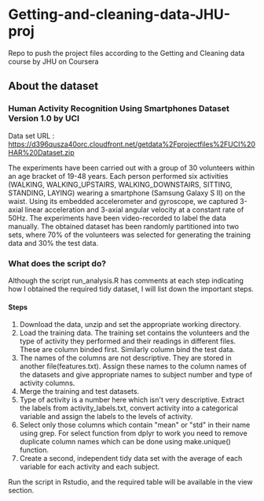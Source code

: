 # Getting-and-cleaning-data-JHU-proj
Repo to push the project files according to the Getting and Cleaning data course by JHU on Coursera

## About the dataset
### Human Activity Recognition Using Smartphones Dataset Version 1.0 by UCI

Data set URL : https://d396qusza40orc.cloudfront.net/getdata%2Fprojectfiles%2FUCI%20HAR%20Dataset.zip

The experiments have been carried out with a group of 30 volunteers within an age bracket of 19-48 years. Each person performed six activities (WALKING, WALKING_UPSTAIRS, WALKING_DOWNSTAIRS, SITTING, STANDING, LAYING) wearing a smartphone (Samsung Galaxy S II) on the waist. Using its embedded accelerometer and gyroscope, we captured 3-axial linear acceleration and 3-axial angular velocity at a constant rate of 50Hz. The experiments have been video-recorded to label the data manually. The obtained dataset has been randomly partitioned into two sets, where 70% of the volunteers was selected for generating the training data and 30% the test data.

### What does the script do?

Although the script run_analysis.R has comments at each step indicating how I obtained the required tidy dataset, I will list down
the important steps.

#### Steps
1. Download the data, unzip and set the appropriate working directory.
2. Load the training data. The training set contains the volunteers and the type of activity they performed and their readings in different files. These are column binded first. Similarly column bind the test data.
3. The names of the columns are not descriptive. They are stored in another file(features.txt). Assign these names to the column names of the datasets and give appropriate names to subject number and type of activity columns.
4. Merge the training and test datasets.
5. Type of activity is a number here which isn't very descriptive. Extract the labels from activity_labels.txt, convert activity into a categorical variable and assign the labels to the levels of activity.
6. Select only those columns which contain "mean" or "std" in their name using grep. For select function from dplyr to work you need to remove duplicate column names which can be done using make.unique() function.
7. Create a second, independent tidy data set with the average of each variable for each activity and each subject.

Run the script in Rstudio, and the required table will be available in the view section.
